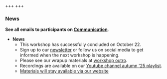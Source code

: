 +++
+++

### News

**See all emails to participants on [Communication](@/communication/_index.md)**.


- **News**
  - This workshop has successfully concluded on October 22.
  - Sign up to our [newsletter](https://coderefinery.org/about/newsletter/) or follow us on social media to get informed when the next workshop is happening.
  - Please see our wrapup materials at [workshop outro](https://github.com/coderefinery/workshop-outro/blob/master/README.md).
  - Recordings are available on our [Youtube channel autumn '25 playlist](https://www.youtube.com/watch?v=cfAdliztE3k&list=PLpLblYHCzJAAqSSVAwHUuipB5hhW6GobY).
  - [Materials will stay available via our website](https://coderefinery.org/lessons/#lessons-that-we-teach-in-our-tools-workshops)
